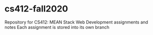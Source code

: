 # cs412-fall2020

Repository for CS412: MEAN Stack Web Development assignments and notes
Each assignment is stored into its own branch
